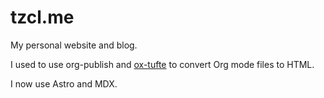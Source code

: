 # tzcl.me

My personal website and blog.

I used to use org-publish and [ox-tufte](https://github.com/tzcl/ox-tufte) to convert Org mode files to HTML.

I now use Astro and MDX.
